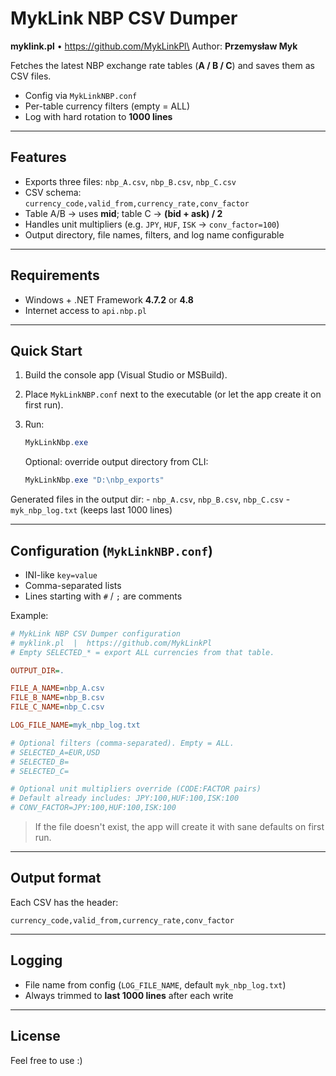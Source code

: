 # MykLink NBP CSV Dumper

**myklink.pl** • https://github.com/MykLinkPl\
Author: **Przemysław Myk**

Fetches the latest NBP exchange rate tables (**A / B / C**) and saves
them as CSV files.

-   Config via `MykLinkNBP.conf` 
-   Per-table currency filters (empty = ALL)
-   Log with hard rotation to **1000 lines**

------------------------------------------------------------------------

## Features

-   Exports three files: `nbp_A.csv`, `nbp_B.csv`, `nbp_C.csv`
-   CSV schema:\
    `currency_code,valid_from,currency_rate,conv_factor`
-   Table A/B → uses **mid**; table C → **(bid + ask) / 2**
-   Handles unit multipliers (e.g. `JPY`, `HUF`, `ISK` →
    `conv_factor=100`)
-   Output directory, file names, filters, and log name configurable

------------------------------------------------------------------------

## Requirements

-   Windows + .NET Framework **4.7.2** or **4.8**
-   Internet access to `api.nbp.pl`

------------------------------------------------------------------------

## Quick Start

1.  Build the console app (Visual Studio or MSBuild).

2.  Place `MykLinkNBP.conf` next to the executable (or let the app
    create it on first run).

3.  Run:

    ``` powershell
    MykLinkNbp.exe
    ```

    Optional: override output directory from CLI:

    ``` powershell
    MykLinkNbp.exe "D:\nbp_exports"
    ```

Generated files in the output dir: - `nbp_A.csv`, `nbp_B.csv`,
`nbp_C.csv` - `myk_nbp_log.txt` (keeps last 1000 lines)

------------------------------------------------------------------------

## Configuration (`MykLinkNBP.conf`)

-   INI-like `key=value`
-   Comma-separated lists
-   Lines starting with `#` / `;` are comments

Example:

``` ini
# MykLink NBP CSV Dumper configuration
# myklink.pl  |  https://github.com/MykLinkPl
# Empty SELECTED_* = export ALL currencies from that table.

OUTPUT_DIR=.

FILE_A_NAME=nbp_A.csv
FILE_B_NAME=nbp_B.csv
FILE_C_NAME=nbp_C.csv

LOG_FILE_NAME=myk_nbp_log.txt

# Optional filters (comma-separated). Empty = ALL.
# SELECTED_A=EUR,USD
# SELECTED_B=
# SELECTED_C=

# Optional unit multipliers override (CODE:FACTOR pairs)
# Default already includes: JPY:100,HUF:100,ISK:100
# CONV_FACTOR=JPY:100,HUF:100,ISK:100
```

> If the file doesn't exist, the app will create it with sane defaults
> on first run.

------------------------------------------------------------------------

## Output format

Each CSV has the header:

    currency_code,valid_from,currency_rate,conv_factor

------------------------------------------------------------------------

## Logging

-   File name from config (`LOG_FILE_NAME`, default `myk_nbp_log.txt`)
-   Always trimmed to **last 1000 lines** after each write


------------------------------------------------------------------------

## License

Feel free to use :)
